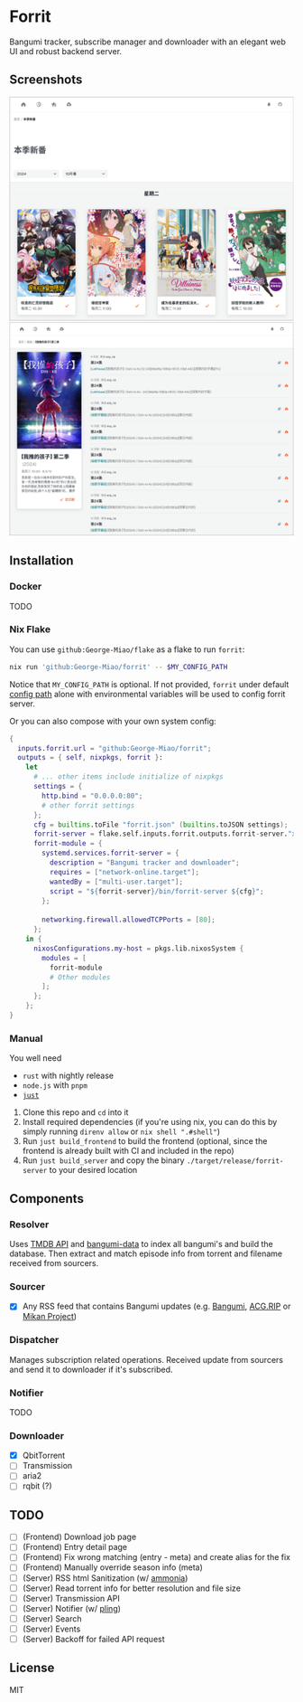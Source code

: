 # Forrit

Bangumi tracker, subscribe manager and downloader with an elegant web UI and robust backend server.

## Screenshots

![Frontpage](./screenshots/frontpage.png) ![Bangumi Page](./screenshots/meta.png)

## Installation

### Docker

TODO

### Nix Flake

You can use `github:George-Miao/flake` as a flake to run `forrit`:

```sh
nix run 'github:George-Miao/forrit' -- $MY_CONFIG_PATH
```

Notice that `MY_CONFIG_PATH` is optional. If not provided, `forrit` under default [config path](https://docs.rs/dirs/latest/dirs/fn.config_dir.html) alone with environmental variables will be used to config forrit server.

Or you can also compose with your own system config:

```nix
{
  inputs.forrit.url = "github:George-Miao/forrit";
  outputs = { self, nixpkgs, forrit }:
    let
      # ... other items include initialize of nixpkgs
      settings = {
        http.bind = "0.0.0.0:80";
        # other forrit settings
      };
      cfg = builtins.toFile "forrit.json" (builtins.toJSON settings);
      forrit-server = flake.self.inputs.forrit.outputs.forrit-server."x86_64-linux";
      forrit-module = {
        systemd.services.forrit-server = {
          description = "Bangumi tracker and downloader";
          requires = ["network-online.target"];
          wantedBy = ["multi-user.target"];
          script = "${forrit-server}/bin/forrit-server ${cfg}";
        };

        networking.firewall.allowedTCPPorts = [80];
      };
    in {
      nixosConfigurations.my-host = pkgs.lib.nixosSystem {
        modules = [
          forrit-module
          # Other modules
        ];
      };
    };
}
```

### Manual

You well need

- `rust` with nightly release
- `node.js` with `pnpm`
- [`just`](https://github.com/casey/just)

1. Clone this repo and `cd` into it
2. Install required dependencies (if you're using nix, you can do this by simply running `direnv allow` or `nix shell ".#shell"`)
3. Run `just build_frontend` to build the frontend (optional, since the frontend is already built with CI and included in the repo)
4. Run `just build_server` and copy the binary `./target/release/forrit-server` to your desired location

## Components

### Resolver

Uses [TMDB API](https://developers.themoviedb.org/3) and [bangumi-data](https://github.com/bangumi-data/bangumi-data) to index all bangumi's and build the database. Then extract and match episode info from torrent and filename received from sourcers.

### Sourcer

- [x] Any RSS feed that contains Bangumi updates (e.g. [Bangumi](https://bangumi.moe), [ACG.RIP](https://acg.rip) or [Mikan Project](https://mikanani.me))

### Dispatcher

Manages subscription related operations. Received update from sourcers and send it to downloader if it's subscribed.

### Notifier

TODO

### Downloader

- [x] QbitTorrent
- [ ] Transmission
- [ ] aria2
- [ ] rqbit (?)

## TODO

- [ ] (Frontend) Download job page
- [ ] (Frontend) Entry detail page
- [ ] (Frontend) Fix wrong matching (entry - meta) and create alias for the fix
- [ ] (Frontend) Manually override season info (meta)
- [ ] (Server) RSS html Sanitization (w/ [ammonia](https://github.com/rust-ammonia/ammonia))
- [ ] (Server) Read torrent info for better resolution and file size
- [ ] (Server) Transmission API
- [ ] (Server) Notifier (w/ [pling](https://github.com/EdJoPaTo/pling))
- [ ] (Server) Search
- [ ] (Server) Events
- [ ] (Server) Backoff for failed API request

## License

MIT
